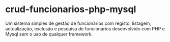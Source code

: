 # crud-funcionarios-php-mysql
Um sistema simples de gestão de funcionários com registo, listagem, actualização, exclusão e pesquisa de funcionários desenvolvido com PHP e Mysql sem o uso de qualquer framework.
